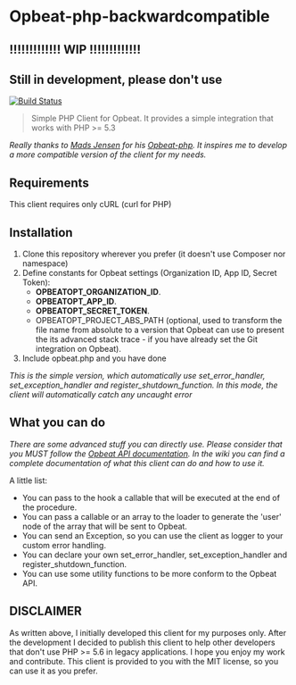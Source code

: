 Opbeat-php-backwardcompatible
=================

## !!!!!!!!!!!!! WIP !!!!!!!!!!!!! 
## Still in development, please don't use  

[![Build Status](https://travis-ci.org/savo92/opbeat-php-backwardcompatible.svg?branch=master)](https://travis-ci.org/savo92/opbeat-php-backwardcompatible)  
  
> Simple PHP Client for Opbeat. It provides a simple integration that works with PHP \>= 5.3

_Really thanks to [Mads Jensen](https://github.com/madsleejensen) for his [Opbeat-php](https://github.com/madsleejensen/opbeat-php). It inspires me to develop a more compatible version of the client for my needs._  
  
  
## Requirements
This client requires only cURL (curl for PHP)

## Installation
1. Clone this repository wherever you prefer (it doesn't use Composer nor namespace)
2. Define constants for Opbeat settings (Organization ID, App ID, Secret Token):  
    * **OPBEATOPT\_ORGANIZATION\_ID**.  
    * **OPBEATOPT\_APP\_ID**.
    * **OPBEATOPT\_SECRET\_TOKEN**.
    * OPBEATOPT\_PROJECT\_ABS\_PATH (optional, used to transform the file name from absolute to a version that Opbeat can use to present the its advanced stack trace - if you have already set the Git integration on Opbeat).
3. Include opbeat.php and you have done
  
*This is the simple version, which automatically use set\_error\_handler, set\_exception\_handler and register\_shutdown\_function. In this mode, the client will automatically catch any uncaught error*  

## What you can do
_There are some advanced stuff you can directly use. Please consider that you MUST follow the [Opbeat API documentation](https://opbeat.com/docs/api/intake/v1/#-error-logging-). In the wiki you can find a complete documentation of what this client can do and how to use it._  
  
A little list:
* You can pass to the hook a callable that will be executed at the end of the procedure.
* You can pass a callable or an array to the loader to generate the 'user' node of the array that will be sent to Opbeat.
* You can send an Exception, so you can use the client as logger to your custom error handling.
* You can declare your own set\_error\_handler, set\_exception\_handler and register\_shutdown\_function.
* You can use some utility functions to be more conform to the Opbeat API.
  

## DISCLAIMER
As written above, I initially developed this client for my purposes only. After the development I decided to publish this client to help other developers that don't use PHP \>= 5.6 in legacy applications. I hope you enjoy my work and contribute.
This client is provided to you with the MIT license, so you can use it as you prefer.